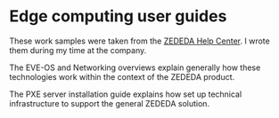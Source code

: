 # Edge computing user guides

These work samples were taken from the [ZEDEDA Help Center](https://help.zededa.com/hc/en-us). I wrote them during my time at the company.

The EVE-OS and Networking overviews explain generally how these technologies work within the context of the ZEDEDA product.

The PXE server installation guide explains how set up technical infrastructure to support the general ZEDEDA solution.
